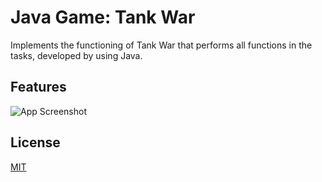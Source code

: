 
# Java Game: Tank War
Implements the functioning of Tank War that performs all functions in the tasks, developed by using Java.
## Features


![App Screenshot](https://github.com/XiaoSanchez/Tank_War/blob/main/src/ScreenShot.jpeg)
## License

[MIT](https://choosealicense.com/licenses/mit/)

